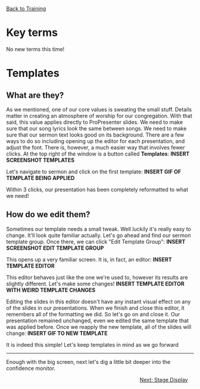 <!-- TITLE: 204 - Templates -->
<!-- SUBTITLE: 3 Clicks and a slide changes forever -->

[Back to Training](/media/training)

# Key terms
No new terms this time!
# Templates
## What are they?
As we mentioned, one of our core values is sweating the small stuff. Details matter in creating an atmosphere of worship for our congregation. With that said, this value applies directly to ProPresenter slides. We need to make sure that our song lyrics look the same between songs. We need to make sure that our sermon text looks good on its background. There are a few ways to do so  including opening up the editor for each presentation, and adjust the font. There is, however, a much easier way that involves fewer clicks. At the top right of the window is a button called **Templates**:
**INSERT SCREENSHOT TEMPLATES**

Let's navigate to sermon and click on the first template:
**INSERT GIF OF TEMPLATE BEING APPLIED**

Within 3 clicks, our presentation has been completely reformatted to what we need!
## How do we edit them?
Sometimes our template needs a small tweak. Well luckily it's really easy to change. It'll look quite familiar actually. Let's go ahead and find our sermon template group. Once there, we can click "Edit Template Group":
**INSERT SCREENSHOT EDIT TEMPLATE GROUP**

This opens up a very familiar screen. It is, in fact, an editor:
**INSERT TEMPLATE EDITOR**

This editor behaves just like the one we're used to, however its results are slightly different. Let's make some changes!
**INSERT TEMPLATE EDITOR WITH WEIRD TEMPLATE CHANGES**

Editing the slides in this editor doesn't have any instant visual effect on any of the slides in our presentations. When we finish and close this editor, it remembers all of the formatting we did. So let's go on and close it. Our presentation remained unchanged, even we edited the same template that was applied before. Once we reapply the new template, all of the slides will change:
**INSERT GIF TO NEW TEMPLATE**

It is indeed this simple! Let's keep templates in mind as we go forward

---

Enough with the big screen, next let's dig a little bit deeper into the confidence monitor.
<div style="text-align:right"><a href="/media/training-pages/205">Next: Stage Display</a>&nbsp;&nbsp;&nbsp;&nbsp;</div>